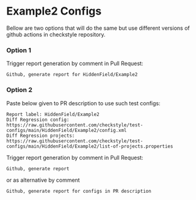 # Example2 Configs

Bellow are two options that will do the same but use different versions
of github actions in checkstyle repository.


### Option 1
Trigger report generation by comment in Pull Request:
```
Github, generate report for HiddenField/Example2
```

### Option 2

Paste below given to PR description to use such test configs:
```
Report label: HiddenField/Example2
Diff Regression config: https://raw.githubusercontent.com/checkstyle/test-configs/main/HiddenField/Example2/config.xml
Diff Regression projects: https://raw.githubusercontent.com/checkstyle/test-configs/main/HiddenField/Example2/list-of-projects.properties
```

Trigger report generation by comment in Pull Request:
```
Github, generate report
```
or as alternative by comment
```
Github, generate report for configs in PR description
```
